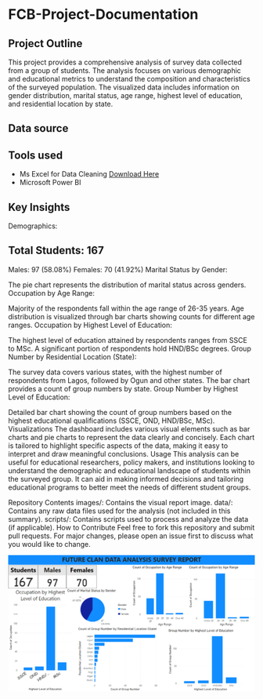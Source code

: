 # FCB-Project-Documentation
## Project Outline
 This project provides a comprehensive analysis of survey data collected from a group of students. The analysis focuses on various demographic and educational metrics to understand the composition and characteristics of the surveyed population. The visualized data includes information on gender distribution, marital status, age range, highest level of education, and residential location by state.

 
 ## Data source

 ## Tools used 
 - Ms Excel for Data Cleaning [Download Here](https://microsoft.com)
  - Microsoft Power BI
  


## Key Insights
Demographics:

## Total Students: 167
Males: 97 (58.08%)
Females: 70 (41.92%)
Marital Status by Gender:

The pie chart represents the distribution of marital status across genders.
Occupation by Age Range:

Majority of the respondents fall within the age range of 26-35 years.
Age distribution is visualized through bar charts showing counts for different age ranges.
Occupation by Highest Level of Education:

The highest level of education attained by respondents ranges from SSCE to MSc.
A significant portion of respondents hold HND/BSc degrees.
Group Number by Residential Location (State):

The survey data covers various states, with the highest number of respondents from Lagos, followed by Ogun and other states.
The bar chart provides a count of group numbers by state.
Group Number by Highest Level of Education:

Detailed bar chart showing the count of group numbers based on the highest educational qualifications (SSCE, OND, HND/BSc, MSc).
Visualizations
The dashboard includes various visual elements such as bar charts and pie charts to represent the data clearly and concisely.
Each chart is tailored to highlight specific aspects of the data, making it easy to interpret and draw meaningful conclusions.
Usage
This analysis can be useful for educational researchers, policy makers, and institutions looking to understand the demographic and educational landscape of students within the surveyed group. It can aid in making informed decisions and tailoring educational programs to better meet the needs of different student groups.

Repository Contents
images/: Contains the visual report image.
data/: Contains any raw data files used for the analysis (not included in this summary).
scripts/: Contains scripts used to process and analyze the data (if applicable).
How to Contribute
Feel free to fork this repository and submit pull requests. For major changes, please open an issue first to discuss what you would like to change.



![](Annotation%202024-07-26%20104656.png)


